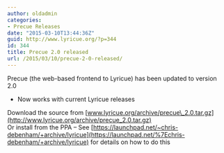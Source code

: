 ```yaml
---
author: oldadmin
categories:
- Precue Releases
date: "2015-03-10T13:44:36Z"
guid: http://www.lyricue.org/?p=344
id: 344
title: Precue 2.0 released
url: /2015/03/10/precue-2-0-released/
---
```


Precue (the web-based frontend to Lyricue) has been updated to version 2.0

- Now works with current Lyricue releases

Download the source from [www.lyricue.org/archive/precue\_2.0.tar.gz](http://www.lyricue.org/archive/precue_2.0.tar.gz)  
Or install from the PPA – See [https://launchpad.net/~chris-debenham/+archive/lyricue](https://launchpad.net/%7Echris-debenham/+archive/lyricue) for details on how to do this